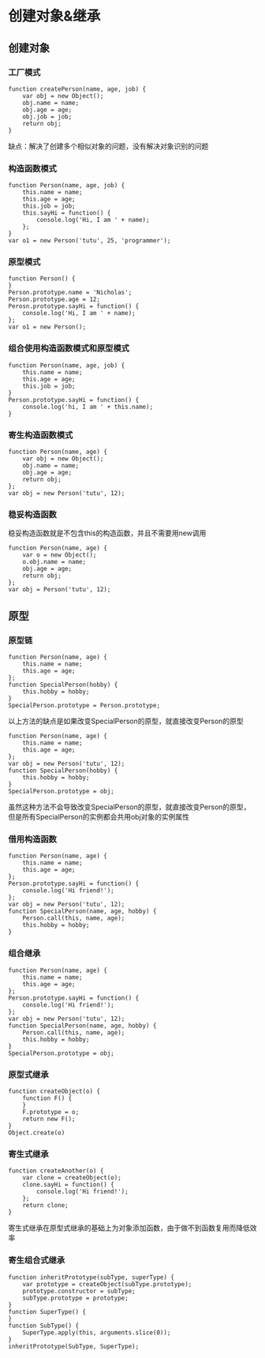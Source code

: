 # 创建对象&继承
## 创建对象
### 工厂模式
	function createPerson(name, age, job) {
		var obj = new Object();
		obj.name = name;
		obj.age = age;
		obj.job = job;
		return obj;
	}
缺点：解决了创建多个相似对象的问题，没有解决对象识别的问题
### 构造函数模式
	function Person(name, age, job) {
		this.name = name;
		this.age = age;
		this.job = job;
		this.sayHi = function() {
			console.log('Hi, I am ' + name);
		};
	}
	var o1 = new Person('tutu', 25, 'programmer');
### 原型模式
	function Person() {
	}
	Person.prototype.name = 'Nicholas';
	Person.prototype.age = 12;
	Perosn.prototype.sayHi = function() {
		console.log('Hi, I am ' + name);
	};
	var o1 = new Person();
### 组合使用构造函数模式和原型模式
	function Person(name, age, job) {
		this.name = name;
		this.age = age;
		this.job = job;
	}
	Person.prototype.sayHi = function() {
		console.log('hi, I am ' + this.name);
	}
### 寄生构造函数模式
	function Person(name, age) {
	    var obj = new Object();
	    obj.name = name;
	    obj.age = age;
	    return obj;
	};
	var obj = new Person('tutu', 12);
### 稳妥构造函数
稳妥构造函数就是不包含this的构造函数，并且不需要用new调用

	function Person(name, age) {
		var o = new Object();
		o.obj.name = name;
		obj.age = age;
		return obj;
	};
	var obj = Person('tutu', 12);
## 原型
### 原型链
	function Person(name, age) {
		this.name = name;
		this.age = age;
	};
	function SpecialPerson(hobby) {
		this.hobby = hobby;
	}
	SpecialPerson.prototype = Person.prototype;
以上方法的缺点是如果改变SpecialPerson的原型，就直接改变Person的原型

	function Person(name, age) {
		this.name = name;
		this.age = age;
	};
	var obj = new Person('tutu', 12);
	function SpecialPerson(hobby) {
		this.hobby = hobby;
	}
	SpecialPerson.prototype = obj;
虽然这种方法不会导致改变SpecialPerson的原型，就直接改变Person的原型，但是所有SpecialPerson的实例都会共用obj对象的实例属性
### 借用构造函数
	function Person(name, age) {
		this.name = name;
		this.age = age;
	};
	Person.prototype.sayHi = function() {
		console.log('Hi friend!');
	};
	var obj = new Person('tutu', 12);
	function SpecialPerson(name, age, hobby) {
		Person.call(this, name, age);
		this.hobby = hobby;
	}
### 组合继承
	function Person(name, age) {
		this.name = name;
		this.age = age;
	};
	Person.prototype.sayHi = function() {
		console.log('Hi friend!');
	};
	var obj = new Person('tutu', 12);
	function SpecialPerson(name, age, hobby) {
		Person.call(this, name, age);
		this.hobby = hobby;
	}
	SpecialPerson.prototype = obj;
### 原型式继承
	function createObject(o) {
		function F() {
		}
		F.prototype = o;
		return new F();
	}
	Object.create(o)
### 寄生式继承
	function createAnother(o) {
		var clone = createObject(o);
		clone.sayHi = function() {
			console.log('Hi friend!');
		};
		return clone;
	}
寄生式继承在原型式继承的基础上为对象添加函数，由于做不到函数复用而降低效率
### 寄生组合式继承
	function inheritPrototype(subType, superType) {
		var prototype = createObject(subType.prototype);
		prototype.constructor = subType;
		subType.prototype = prototype;
	}
	function SuperType() {
	}
	function SubType() {
		SuperType.apply(this, arguments.slice(0));
	}
	inheritPrototype(SubType, SuperType);

	
	
	